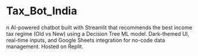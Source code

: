 # Tax_Bot_India
n AI-powered chatbot built with Streamlit that recommends the best income tax regime (Old vs New) using a Decision Tree ML model. Dark-themed UI, real-time inputs, and Google Sheets integration for no-code data management. Hosted on Replit.
